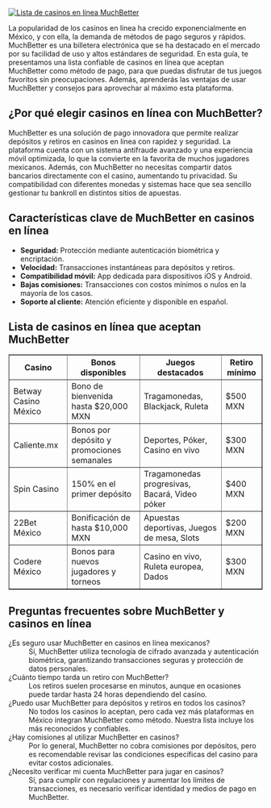 [![Lista de casinos en línea MuchBetter](https://123-caf.pages.dev/gitsignup.png)](https://vrmoo.ru/Bt82HjjY)

<p>La popularidad de los casinos en línea ha crecido exponencialmente en México, y con ella, la demanda de métodos de pago seguros y rápidos. MuchBetter es una billetera electrónica que se ha destacado en el mercado por su facilidad de uso y altos estándares de seguridad. En esta guía, te presentamos una lista confiable de casinos en línea que aceptan MuchBetter como método de pago, para que puedas disfrutar de tus juegos favoritos sin preocupaciones. Además, aprenderás las ventajas de usar MuchBetter y consejos para aprovechar al máximo esta plataforma.</p>  <h2>¿Por qué elegir casinos en línea con MuchBetter?</h2> <p>MuchBetter es una solución de pago innovadora que permite realizar depósitos y retiros en casinos en línea con rapidez y seguridad. La plataforma cuenta con un sistema antifraude avanzado y una experiencia móvil optimizada, lo que la convierte en la favorita de muchos jugadores mexicanos. Además, con MuchBetter no necesitas compartir datos bancarios directamente con el casino, aumentando tu privacidad. Su compatibilidad con diferentes monedas y sistemas hace que sea sencillo gestionar tu bankroll en distintos sitios de apuestas.</p>  <h2>Características clave de MuchBetter en casinos en línea</h2> <ul>   <li><strong>Seguridad:</strong> Protección mediante autenticación biométrica y encriptación.</li>   <li><strong>Velocidad:</strong> Transacciones instantáneas para depósitos y retiros.</li>   <li><strong>Compatibilidad móvil:</strong> App dedicada para dispositivos iOS y Android.</li>   <li><strong>Bajas comisiones:</strong> Transacciones con costos mínimos o nulos en la mayoría de los casos.</li>   <li><strong>Soporte al cliente:</strong> Atención eficiente y disponible en español.</li> </ul>  <h2>Lista de casinos en línea que aceptan MuchBetter</h2> <table border="1" cellspacing="0" cellpadding="8">   <thead>     <tr>       <th>Casino</th>       <th>Bonos disponibles</th>       <th>Juegos destacados</th>       <th>Retiro mínimo</th>     </tr>   </thead>   <tbody>     <tr>       <td>Betway Casino México</td>       <td>Bono de bienvenida hasta $20,000 MXN</td>       <td>Tragamonedas, Blackjack, Ruleta</td>       <td>$500 MXN</td>     </tr>     <tr>       <td>Caliente.mx</td>       <td>Bonos por depósito y promociones semanales</td>       <td>Deportes, Póker, Casino en vivo</td>       <td>$300 MXN</td>     </tr>     <tr>       <td>Spin Casino</td>       <td>150% en el primer depósito</td>       <td>Tragamonedas progresivas, Bacará, Video póker</td>       <td>$400 MXN</td>     </tr>     <tr>       <td>22Bet México</td>       <td>Bonificación de hasta $10,000 MXN</td>       <td>Apuestas deportivas, Juegos de mesa, Slots</td>       <td>$200 MXN</td>     </tr>     <tr>       <td>Codere México</td>       <td>Bonos para nuevos jugadores y torneos</td>       <td>Casino en vivo, Ruleta europea, Dados</td>       <td>$300 MXN</td>     </tr>   </tbody> </table>  <h2>Preguntas frecuentes sobre MuchBetter y casinos en línea</h2> <dl>   <dt>¿Es seguro usar MuchBetter en casinos en línea mexicanos?</dt>   <dd>Sí, MuchBetter utiliza tecnología de cifrado avanzada y autenticación biométrica, garantizando transacciones seguras y protección de datos personales.</dd>    <dt>¿Cuánto tiempo tarda un retiro con MuchBetter?</dt>   <dd>Los retiros suelen procesarse en minutos, aunque en ocasiones puede tardar hasta 24 horas dependiendo del casino.</dd>    <dt>¿Puedo usar MuchBetter para depósitos y retiros en todos los casinos?</dt>   <dd>No todos los casinos lo aceptan, pero cada vez más plataformas en México integran MuchBetter como método. Nuestra lista incluye los más reconocidos y confiables.</dd>    <dt>¿Hay comisiones al utilizar MuchBetter en casinos?</dt>   <dd>Por lo general, MuchBetter no cobra comisiones por depósitos, pero es recomendable revisar las condiciones específicas del casino para evitar costos adicionales.</dd>    <dt>¿Necesito verificar mi cuenta MuchBetter para jugar en casinos?</dt>   <dd>Sí, para cumplir con regulaciones y aumentar los límites de transacciones, es necesario verificar identidad y medios de pago en MuchBetter.</dd> </dl>